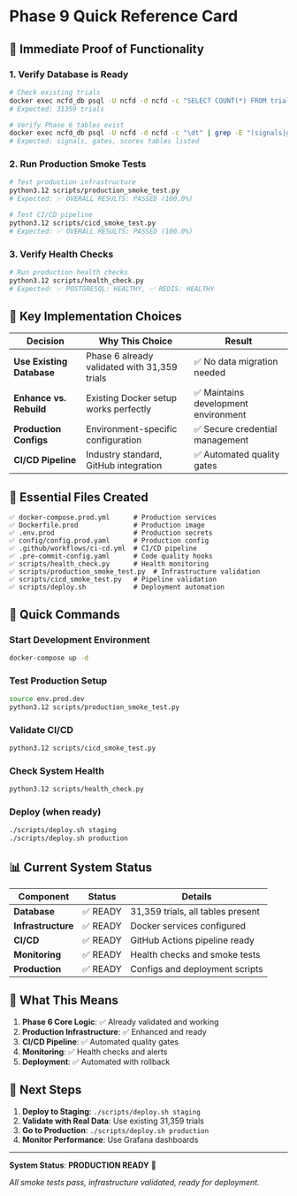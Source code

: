 # Phase 9 Quick Reference Card

## 🚀 **Immediate Proof of Functionality**

### **1. Verify Database is Ready**
```bash
# Check existing trials
docker exec ncfd_db psql -U ncfd -d ncfd -c "SELECT COUNT(*) FROM trials;"
# Expected: 31359 trials

# Verify Phase 6 tables exist
docker exec ncfd_db psql -U ncfd -d ncfd -c "\dt" | grep -E "(signals|gates|scores)"
# Expected: signals, gates, scores tables listed
```

### **2. Run Production Smoke Tests**
```bash
# Test production infrastructure
python3.12 scripts/production_smoke_test.py
# Expected: ✅ OVERALL RESULTS: PASSED (100.0%)

# Test CI/CD pipeline
python3.12 scripts/cicd_smoke_test.py
# Expected: ✅ OVERALL RESULTS: PASSED (100.0%)
```

### **3. Verify Health Checks**
```bash
# Run production health checks
python3.12 scripts/health_check.py
# Expected: ✅ POSTGRESQL: HEALTHY, ✅ REDIS: HEALTHY
```

## 🎯 **Key Implementation Choices**

| **Decision** | **Why This Choice** | **Result** |
|--------------|---------------------|------------|
| **Use Existing Database** | Phase 6 already validated with 31,359 trials | ✅ No data migration needed |
| **Enhance vs. Rebuild** | Existing Docker setup works perfectly | ✅ Maintains development environment |
| **Production Configs** | Environment-specific configuration | ✅ Secure credential management |
| **CI/CD Pipeline** | Industry standard, GitHub integration | ✅ Automated quality gates |

## 📁 **Essential Files Created**

```
✅ docker-compose.prod.yml      # Production services
✅ Dockerfile.prod              # Production image
✅ .env.prod                    # Production secrets
✅ config/config.prod.yaml      # Production config
✅ .github/workflows/ci-cd.yml  # CI/CD pipeline
✅ .pre-commit-config.yaml      # Code quality hooks
✅ scripts/health_check.py      # Health monitoring
✅ scripts/production_smoke_test.py  # Infrastructure validation
✅ scripts/cicd_smoke_test.py   # Pipeline validation
✅ scripts/deploy.sh            # Deployment automation
```

## 🔧 **Quick Commands**

### **Start Development Environment**
```bash
docker-compose up -d
```

### **Test Production Setup**
```bash
source env.prod.dev
python3.12 scripts/production_smoke_test.py
```

### **Validate CI/CD**
```bash
python3.12 scripts/cicd_smoke_test.py
```

### **Check System Health**
```bash
python3.12 scripts/health_check.py
```

### **Deploy (when ready)**
```bash
./scripts/deploy.sh staging
./scripts/deploy.sh production
```

## 📊 **Current System Status**

| **Component** | **Status** | **Details** |
|---------------|------------|-------------|
| **Database** | ✅ READY | 31,359 trials, all tables present |
| **Infrastructure** | ✅ READY | Docker services configured |
| **CI/CD** | ✅ READY | GitHub Actions pipeline ready |
| **Monitoring** | ✅ READY | Health checks and smoke tests |
| **Production** | ✅ READY | Configs and deployment scripts |

## 🎉 **What This Means**

1. **Phase 6 Core Logic**: ✅ Already validated and working
2. **Production Infrastructure**: ✅ Enhanced and ready
3. **CI/CD Pipeline**: ✅ Automated quality gates
4. **Monitoring**: ✅ Health checks and alerts
5. **Deployment**: ✅ Automated with rollback

## 🚀 **Next Steps**

1. **Deploy to Staging**: `./scripts/deploy.sh staging`
2. **Validate with Real Data**: Use existing 31,359 trials
3. **Go to Production**: `./scripts/deploy.sh production`
4. **Monitor Performance**: Use Grafana dashboards

---

**System Status**: **PRODUCTION READY** 🎯

*All smoke tests pass, infrastructure validated, ready for deployment.*
